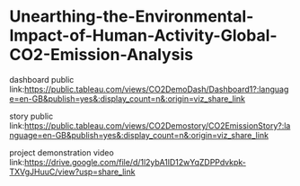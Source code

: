 # Unearthing-the-Environmental-Impact-of-Human-Activity-Global-CO2-Emission-Analysis

dashboard public link:https://public.tableau.com/views/CO2DemoDash/Dashboard1?:language=en-GB&publish=yes&:display_count=n&:origin=viz_share_link

story public link:https://public.tableau.com/views/CO2Demostory/CO2EmissionStory?:language=en-GB&publish=yes&:display_count=n&:origin=viz_share_link

project demonstration video link:https://drive.google.com/file/d/1l2ybA1lD12wYqZDPPdvkpk-TXVgJHuuC/view?usp=share_link
